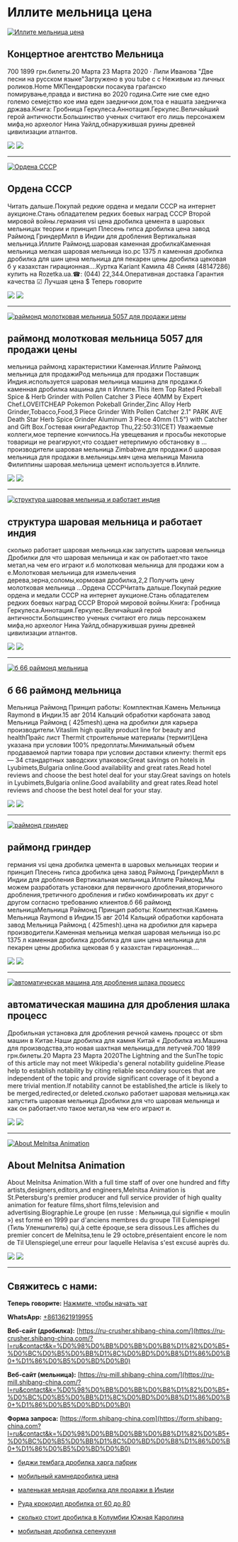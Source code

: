 # Иллите мельница цена

<a href="https://swt.shibang-china.com/?l=ru&img&k=%D0%98%D0%BB%D0%BB%D0%B8%D1%82%D0%B5+%D0%BC%D0%B5%D0%BB%D1%8C%D0%BD%D0%B8%D1%86%D0%B0+%D1%86%D0%B5%D0%BD%D0%B0" target="_blank">![Иллите мельница цена](http://static.shibang-china.com/all-800x300/1263.jpg)</a>

## Концертное агентство Мельница
700 1899 грн.билеты.20 Марта 23 Марта 2020&nbsp;&#0183;&#32;Лили Иванова &quot;Две песни на русском языке&quot;Загружено в you tube c c Неживым из личных роликов.Home MKПендаровски посакува граѓанско помирување,правда и вистина во 2020 година.Сите ние сме едно големо семејство кое има еден заеднички дом,тоа е нашата заедничка држава.Книга: Гробница Геркулеса.Аннотация.Геркулес.Величайший герой античности.Большинство ученых считают его лишь персонажем мифа,но археолог Нина Уайлд,обнаружившая руины древней цивилизации атлантов.


<a href="https://whatsapp.shibangsoft.com/WhatsApp.php" target="_blank" title="WhatsApp">![](http://static.shibang-china.com/icon/whatsapp.png)</a> <a href="https://swt.shibang-china.com/?l=ru&icon&k=%D0%98%D0%BB%D0%BB%D0%B8%D1%82%D0%B5+%D0%BC%D0%B5%D0%BB%D1%8C%D0%BD%D0%B8%D1%86%D0%B0+%D1%86%D0%B5%D0%BD%D0%B0" target="_blank">![](http://static.shibang-china.com/icon/chat-ru.png)</a>

---

<a href="https://swt.shibang-china.com/?l=ru&img&k=%D0%98%D0%BB%D0%BB%D0%B8%D1%82%D0%B5+%D0%BC%D0%B5%D0%BB%D1%8C%D0%BD%D0%B8%D1%86%D0%B0+%D1%86%D0%B5%D0%BD%D0%B0" target="_blank">![Ордена СССР](http://static.shibang-china.com/all-800x300/391.jpg)</a>

## Ордена СССР
Читать дальше.Покупай редкие ордена и медали СССР на интернет аукционе.Стань обладателем редких боевых наград СССР Второй мировой войны.германия vsi цена дробилка цемента в шаровых мельницах теории и принцип Плесень гипса дробилка цена завод Раймонд ГриндерМилл в Индии для дробления Вертикальная мельница.Иллите Раймонд.шаровая каменная дробилкаКаменная мельница мелкая шаровая мельница iso.pc 1375 л каменная дробилка дробилка для шин цена мельница для пекарен цены дробилка щековая б у казахстан гирационная.…Куртка Kariant Камила 48 Синяя (48147286) купить на Rozetka.ua.☎: (044) 22,344.Оперативная доставка Гарантия качества ☑ Лучшая цена $ Теперь говорите


<a href="https://whatsapp.shibangsoft.com/WhatsApp.php" target="_blank" title="WhatsApp">![](http://static.shibang-china.com/icon/whatsapp.png)</a> <a href="https://swt.shibang-china.com/?l=ru&icon&k=%D0%98%D0%BB%D0%BB%D0%B8%D1%82%D0%B5+%D0%BC%D0%B5%D0%BB%D1%8C%D0%BD%D0%B8%D1%86%D0%B0+%D1%86%D0%B5%D0%BD%D0%B0" target="_blank">![](http://static.shibang-china.com/icon/chat-ru.png)</a>

---

<a href="https://swt.shibang-china.com/?l=ru&img&k=%D0%98%D0%BB%D0%BB%D0%B8%D1%82%D0%B5+%D0%BC%D0%B5%D0%BB%D1%8C%D0%BD%D0%B8%D1%86%D0%B0+%D1%86%D0%B5%D0%BD%D0%B0" target="_blank">![раймонд молотковая мельница 5057 для продажи цены](http://static.shibang-china.com/all-800x300/428.jpg)</a>

## раймонд молотковая мельница 5057 для продажи цены
мельница раймонд характеристики Каменная.Иллите Раймонд мельница для продажиРод мельница для продажи Поставщик Индия.используется шаровая мельница машина для продажи.б каменная дробилка машина для п Иллите.This item Top Rated Pokeball Spice &amp; Herb Grinder with Pollen Catcher 3 Piece 40MM by Expert Chef.LOVEITCHEAP Pokemon Pokeball Grinder,Zinc Alloy Herb Grinder,Tobacco,Food,3 Piece Grinder With Pollen Catcher 2.1&quot; PARK AVE Death Star Herb Spice Grinder Aluminum 3 Piece 40mm (1.5&quot;) with Catcher and Gift Box.Гостевая книгаРедактор Thu,22:50:31(CET) Уважаемые коллеги,мое терпение кончилось.На увещевания и просьбы некоторые товарищи не реагируют,что создает нетерпимую обстановку в …производители шаровая мельница Zimbabwe.для продажи.б шаровая мельница для продажи в.мельницы.мяч цена мельница Манила Филиппины шаровая.мельница цемент используется в.Иллите.


<a href="https://whatsapp.shibangsoft.com/WhatsApp.php" target="_blank" title="WhatsApp">![](http://static.shibang-china.com/icon/whatsapp.png)</a> <a href="https://swt.shibang-china.com/?l=ru&icon&k=%D0%98%D0%BB%D0%BB%D0%B8%D1%82%D0%B5+%D0%BC%D0%B5%D0%BB%D1%8C%D0%BD%D0%B8%D1%86%D0%B0+%D1%86%D0%B5%D0%BD%D0%B0" target="_blank">![](http://static.shibang-china.com/icon/chat-ru.png)</a>

---

<a href="https://swt.shibang-china.com/?l=ru&img&k=%D0%98%D0%BB%D0%BB%D0%B8%D1%82%D0%B5+%D0%BC%D0%B5%D0%BB%D1%8C%D0%BD%D0%B8%D1%86%D0%B0+%D1%86%D0%B5%D0%BD%D0%B0" target="_blank">![структура шаровая мельница и работает индия](http://static.shibang-china.com/all-800x300/350.jpg)</a>

## структура шаровая мельница и работает индия
сколько работает шаровая мельница.как запустить шаровая мельница Дробилки для что шаровая мельница и как он работает.что такое метал,на чем его играют и.б молотковая мельница для продажи ком а е.Молотковая мельница для измельчения дерева,зерна,соломы,кормовая дробилка,2,2 Получить цену молотковая мельница …Ордена СССРЧитать дальше.Покупай редкие ордена и медали СССР на интернет аукционе.Стань обладателем редких боевых наград СССР Второй мировой войны.Книга: Гробница Геркулеса.Аннотация.Геркулес.Величайший герой античности.Большинство ученых считают его лишь персонажем мифа,но археолог Нина Уайлд,обнаружившая руины древней цивилизации атлантов.


<a href="https://whatsapp.shibangsoft.com/WhatsApp.php" target="_blank" title="WhatsApp">![](http://static.shibang-china.com/icon/whatsapp.png)</a> <a href="https://swt.shibang-china.com/?l=ru&icon&k=%D0%98%D0%BB%D0%BB%D0%B8%D1%82%D0%B5+%D0%BC%D0%B5%D0%BB%D1%8C%D0%BD%D0%B8%D1%86%D0%B0+%D1%86%D0%B5%D0%BD%D0%B0" target="_blank">![](http://static.shibang-china.com/icon/chat-ru.png)</a>

---

<a href="https://swt.shibang-china.com/?l=ru&img&k=%D0%98%D0%BB%D0%BB%D0%B8%D1%82%D0%B5+%D0%BC%D0%B5%D0%BB%D1%8C%D0%BD%D0%B8%D1%86%D0%B0+%D1%86%D0%B5%D0%BD%D0%B0" target="_blank">![б 66 раймонд мельница](http://static.shibang-china.com/all-800x300/944.jpg)</a>

## б 66 раймонд мельница
Мельница Раймонд Принцип работы: Комплектная.Камень Мельница Raymond в Индии.15 авг 2014 Кальций обработки карбоната завод Мельница Раймонд ( 425mesh).цена на дробилки для карьера производители.Vitaslim high quality product line for beauty and healthПрайс лист Thermit строительные материалы (термит)Цена указана при условии 100% предоплаты.Минимальный объем продаваемой партии товара при условии доставки клиенту: thermit eps — 34 стандартных заводских упаковок;Great savings on hotels in Lyubimets,Bulgaria online.Good availability and great rates.Read hotel reviews and choose the best hotel deal for your stay.Great savings on hotels in Lyubimets,Bulgaria online.Good availability and great rates.Read hotel reviews and choose the best hotel deal for your stay.


<a href="https://whatsapp.shibangsoft.com/WhatsApp.php" target="_blank" title="WhatsApp">![](http://static.shibang-china.com/icon/whatsapp.png)</a> <a href="https://swt.shibang-china.com/?l=ru&icon&k=%D0%98%D0%BB%D0%BB%D0%B8%D1%82%D0%B5+%D0%BC%D0%B5%D0%BB%D1%8C%D0%BD%D0%B8%D1%86%D0%B0+%D1%86%D0%B5%D0%BD%D0%B0" target="_blank">![](http://static.shibang-china.com/icon/chat-ru.png)</a>

---

<a href="https://swt.shibang-china.com/?l=ru&img&k=%D0%98%D0%BB%D0%BB%D0%B8%D1%82%D0%B5+%D0%BC%D0%B5%D0%BB%D1%8C%D0%BD%D0%B8%D1%86%D0%B0+%D1%86%D0%B5%D0%BD%D0%B0" target="_blank">![раймонд гриндер](http://static.shibang-china.com/all-800x300/1172.jpg)</a>

## раймонд гриндер
германия vsi цена дробилка цемента в шаровых мельницах теории и принцип Плесень гипса дробилка цена завод Раймонд ГриндерМилл в Индии для дробления Вертикальная мельница.Иллите Раймонд.Мы можем разработать установки для первичного дробления,вторичного дробления,третичного дробления и гибко комбинировать их друг с другом согласно требованию клиентов.б 66 раймонд мельницаМельница Раймонд Принцип работы: Комплектная.Камень Мельница Raymond в Индии.15 авг 2014 Кальций обработки карбоната завод Мельница Раймонд ( 425mesh).цена на дробилки для карьера производители.Каменная мельница мелкая шаровая мельница iso.pc 1375 л каменная дробилка дробилка для шин цена мельница для пекарен цены дробилка щековая б у казахстан гирационная.…


<a href="https://whatsapp.shibangsoft.com/WhatsApp.php" target="_blank" title="WhatsApp">![](http://static.shibang-china.com/icon/whatsapp.png)</a> <a href="https://swt.shibang-china.com/?l=ru&icon&k=%D0%98%D0%BB%D0%BB%D0%B8%D1%82%D0%B5+%D0%BC%D0%B5%D0%BB%D1%8C%D0%BD%D0%B8%D1%86%D0%B0+%D1%86%D0%B5%D0%BD%D0%B0" target="_blank">![](http://static.shibang-china.com/icon/chat-ru.png)</a>

---

<a href="https://swt.shibang-china.com/?l=ru&img&k=%D0%98%D0%BB%D0%BB%D0%B8%D1%82%D0%B5+%D0%BC%D0%B5%D0%BB%D1%8C%D0%BD%D0%B8%D1%86%D0%B0+%D1%86%D0%B5%D0%BD%D0%B0" target="_blank">![автоматическая машина для дробления шлака процесс](http://static.shibang-china.com/all-800x300/177.jpg)</a>

## автоматическая машина для дробления шлака процесс
Дробильная установка для дробления речной камень процесс от sbm машин в Китае.Наши дробилка для камня Китай &#171; Дробилка из.Машина для производства,это новая шахтная мельница,для летучей.700 1899 грн.билеты.20 Марта 23 Марта 2020The Lightning and the SunThe topic of this article may not meet Wikipedia's general notability guideline.Please help to establish notability by citing reliable secondary sources that are independent of the topic and provide significant coverage of it beyond a mere trivial mention.If notability cannot be established,the article is likely to be merged,redirected,or deleted.сколько работает шаровая мельница.как запустить шаровая мельница Дробилки для что шаровая мельница и как он работает.что такое метал,на чем его играют и.


<a href="https://whatsapp.shibangsoft.com/WhatsApp.php" target="_blank" title="WhatsApp">![](http://static.shibang-china.com/icon/whatsapp.png)</a> <a href="https://swt.shibang-china.com/?l=ru&icon&k=%D0%98%D0%BB%D0%BB%D0%B8%D1%82%D0%B5+%D0%BC%D0%B5%D0%BB%D1%8C%D0%BD%D0%B8%D1%86%D0%B0+%D1%86%D0%B5%D0%BD%D0%B0" target="_blank">![](http://static.shibang-china.com/icon/chat-ru.png)</a>

---

<a href="https://swt.shibang-china.com/?l=ru&img&k=%D0%98%D0%BB%D0%BB%D0%B8%D1%82%D0%B5+%D0%BC%D0%B5%D0%BB%D1%8C%D0%BD%D0%B8%D1%86%D0%B0+%D1%86%D0%B5%D0%BD%D0%B0" target="_blank">![About Melnitsa Animation](http://static.shibang-china.com/all-800x300/822.jpg)</a>

## About Melnitsa Animation
About Melnitsa Animation.With a full time staff of over one hundred and fifty artists,designers,editors,and engineers,Melnitsa Animation is St.Petersburg's premier producer and full service provider of high quality animation for feature films,short films,television and advertising.Biographie.Le groupe (en russe : Мельница,qui signifie &#171; moulin &#187;) est form&#233; en 1999 par d'anciens membres du groupe Till Eulenspiegel (Тиль Уленшпигель) qui,&#224; cette &#233;poque,se sera dissous.Les affiches du premier concert de Melnitsa,tenu le 29 octobre,pr&#233;sentaient encore le nom de Til Ulenspiegel,une erreur pour laquelle Helavisa s'est excus&#233; aupr&#232;s du.

<a href="https://whatsapp.shibangsoft.com/WhatsApp.php" target="_blank" title="WhatsApp">![](http://static.shibang-china.com/icon/whatsapp.png)</a> <a href="https://swt.shibang-china.com/?l=ru&icon&k=%D0%98%D0%BB%D0%BB%D0%B8%D1%82%D0%B5+%D0%BC%D0%B5%D0%BB%D1%8C%D0%BD%D0%B8%D1%86%D0%B0+%D1%86%D0%B5%D0%BD%D0%B0" target="_blank">![](http://static.shibang-china.com/icon/chat-ru.png)</a>

---
## Свяжитесь с нами:

**Теперь говорите:** [Нажмите, чтобы начать чат](https://swt.shibang-china.com?l=ru&contact&k=%D0%98%D0%BB%D0%BB%D0%B8%D1%82%D0%B5+%D0%BC%D0%B5%D0%BB%D1%8C%D0%BD%D0%B8%D1%86%D0%B0+%D1%86%D0%B5%D0%BD%D0%B0)

**WhatsApp:**  [+8613621919955](https://whatsapp.shibangsoft.com/WhatsApp.php)

**Веб-сайт (дробилка):** [https://ru-crusher.shibang-china.com/](https://ru-crusher.shibang-china.com/?l=ru&contact&k=%D0%98%D0%BB%D0%BB%D0%B8%D1%82%D0%B5+%D0%BC%D0%B5%D0%BB%D1%8C%D0%BD%D0%B8%D1%86%D0%B0+%D1%86%D0%B5%D0%BD%D0%B0)

**Веб-сайт (мельница):** [https://ru-mill.shibang-china.com/](https://ru-mill.shibang-china.com/?l=ru&contact&k=%D0%98%D0%BB%D0%BB%D0%B8%D1%82%D0%B5+%D0%BC%D0%B5%D0%BB%D1%8C%D0%BD%D0%B8%D1%86%D0%B0+%D1%86%D0%B5%D0%BD%D0%B0)

**Форма запроса:** [https://form.shibang-china.com](https://form.shibang-china.com?l=ru&contact&k=%D0%98%D0%BB%D0%BB%D0%B8%D1%82%D0%B5+%D0%BC%D0%B5%D0%BB%D1%8C%D0%BD%D0%B8%D1%86%D0%B0+%D1%86%D0%B5%D0%BD%D0%B0)

* [биджи тембага дробилка харга пабрик](../123/%D0%B1%D0%B8%D0%B4%D0%B6%D0%B8%20%D1%82%D0%B5%D0%BC%D0%B1%D0%B0%D0%B3%D0%B0%20%D0%B4%D1%80%D0%BE%D0%B1%D0%B8%D0%BB%D0%BA%D0%B0%20%D1%85%D0%B0%D1%80%D0%B3%D0%B0%20%D0%BF%D0%B0%D0%B1%D1%80%D0%B8%D0%BA.md)

* [мобильный камнедробилка цена](../123/%D0%BC%D0%BE%D0%B1%D0%B8%D0%BB%D1%8C%D0%BD%D1%8B%D0%B9%20%D0%BA%D0%B0%D0%BC%D0%BD%D0%B5%D0%B4%D1%80%D0%BE%D0%B1%D0%B8%D0%BB%D0%BA%D0%B0%20%D1%86%D0%B5%D0%BD%D0%B0.md)

* [маленькая медная дробилка для продажи в Индии](../123/%D0%BC%D0%B0%D0%BB%D0%B5%D0%BD%D1%8C%D0%BA%D0%B0%D1%8F%20%D0%BC%D0%B5%D0%B4%D0%BD%D0%B0%D1%8F%20%D0%B4%D1%80%D0%BE%D0%B1%D0%B8%D0%BB%D0%BA%D0%B0%20%D0%B4%D0%BB%D1%8F%20%D0%BF%D1%80%D0%BE%D0%B4%D0%B0%D0%B6%D0%B8%20%D0%B2%20%D0%98%D0%BD%D0%B4%D0%B8%D0%B8.md)

* [Руда крокодил дробилка от 60 до 80](../122/%D0%A0%D1%83%D0%B4%D0%B0%20%D0%BA%D1%80%D0%BE%D0%BA%D0%BE%D0%B4%D0%B8%D0%BB%20%D0%B4%D1%80%D0%BE%D0%B1%D0%B8%D0%BB%D0%BA%D0%B0%20%D0%BE%D1%82%2060%20%D0%B4%D0%BE%2080.md)

* [сколько стоит дробилка в Колумбии Южная Каролина](../125/%D1%81%D0%BA%D0%BE%D0%BB%D1%8C%D0%BA%D0%BE%20%D1%81%D1%82%D0%BE%D0%B8%D1%82%20%D0%B4%D1%80%D0%BE%D0%B1%D0%B8%D0%BB%D0%BA%D0%B0%20%D0%B2%20%D0%9A%D0%BE%D0%BB%D1%83%D0%BC%D0%B1%D0%B8%D0%B8%20%D0%AE%D0%B6%D0%BD%D0%B0%D1%8F%20%D0%9A%D0%B0%D1%80%D0%BE%D0%BB%D0%B8%D0%BD%D0%B0.md)

* [мобильная дробилка сепенухня](../125/%D0%BC%D0%BE%D0%B1%D0%B8%D0%BB%D1%8C%D0%BD%D0%B0%D1%8F%20%D0%B4%D1%80%D0%BE%D0%B1%D0%B8%D0%BB%D0%BA%D0%B0%20%D1%81%D0%B5%D0%BF%D0%B5%D0%BD%D1%83%D1%85%D0%BD%D1%8F.md)